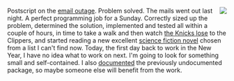 <img src="http://scripting.com/images/2020/01/06/manWhoFellToEarth.png" border="0" align="right">Postscript on the <a href="http://scripting.com/2020/01/05/175213.html">email outage</a>. Problem solved. The mails went out last night. A perfect programming job for a Sunday. Correctly sized up the problem, determined the solution, implemented and tested all within a couple of hours, in time to take a walk and then watch <a href="https://www.nydailynews.com/sports/basketball/knicks/ny-marcus-morris-rj-barrett-paul-george-kawhi-leonard-la-clippers-20200105-mqwpur4yancmhm5qhgypicfs7a-story.html">the Knicks lose</a> to the Clippers, and started reading a new excellent <a href="https://en.wikipedia.org/wiki/The_Man_Who_Fell_to_Earth_(novel)">science fiction novel</a> chosen from a list I can't find now. Today, the first day back to work in the New Year, I have no idea what to work on next. I'm going to look for something small and self-contained. I also <a href="https://github.com/scripting/mail#readme">documented</a> the previously undocumented package, so maybe someone else will benefit from the work. 
